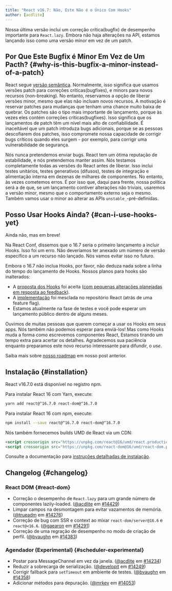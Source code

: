 ```yaml
---
title: "React v16.7: Não, Este Não é o Único Com Hooks"
author: [acdlite]
---
```


Nossa última versão inclui um correção crítica(bugfix) de desempenho importante para `React.lazy`. Embora não haja alterações na API, estamos lançando isso como uma versão minor em vez de um patch.

## Por Que Este Bugfix é Minor Em Vez de Um Pacth? {#why-is-this-bugfix-a-minor-instead-of-a-patch}

React segue [versão semântica](/docs/faq-versioning.html). Normalmente, isso significa que usamos versões patch para correções críticas(bugfixes), e minors para novos recursos (non-breaking). No entanto, reservamos a opção de liberar versões minor, mesmo que elas não incluam novos recursos. A motivação é reservar patches para mudanças que tenham uma chance muito baixa de quebrar. Os patches são o tipo mais importante de lançamento, porque às vezes eles contém correções críticas(bugfixes). Isso significa que os lançamentos de patch têm um nível mais alto de confiabilidade. É inaceitável que um patch introduza bugs adicionais, porque se as pessoas descofiarem dos patches, isso compromete nossa capacidade de corrigir bugs críticos quando eles surgem - por exemplo, para corrigir uma vulnerabilidade de segurança.

Nós nunca pretendemos enviar bugs. React tem um ótima reputação de estabilidade, e nós pretendemos manter assim. Nós testamos completamente todas as versões do React antes de liberar. Isso inclui testes unitários, testes generativos (difusos), testes de integração e alimentação interna em dezenas de milhares de componentes. No entanto, às vezes cometemos erros. É por isso que, daqui para frente, nossa política será a de que, se um lançamento contiver alterações não triviais, usaremos a versão minor, mesmo que o comportamento externo seja o mesmo. Também vamos usar o minor ao alterar as APIs `unstable_`-pré-definidas.

## Posso Usar Hooks Ainda? {#can-i-use-hooks-yet}

Ainda não, mas em breve!

Na React Conf, dissemos que o 16.7 seria o primeiro lançamento a incluir Hooks. Isso foi um erro. Não deveríamos ter anexado um número de versão específico a um recurso não lançado. Nós vamos evitar isso no futuro.

Embora o 16.7 não inclua Hooks, por favor, não deduza nada sobre a linha do tempo do lançamento de Hooks. Nossos planos para hooks são inalterados:

- A [proposta dos Hooks](https://github.com/reactjs/rfcs/pull/68) foi aceita ([com pequenas alterações planejadas em resposta ao feedback](https://github.com/reactjs/rfcs/pull/68#issuecomment-439314884)).
- A [implementação](https://github.com/facebook/react/commit/7bee9fbdd49aa5b9365a94b0ddf6db04bc1bf51c) foi mesclada no repositório React (atrás de uma feature flag).
- Estamos atualmente na fase de testes e você pode esperar um lançamento público dentro de alguns meses.

Ouvimos de muitas pessoas que querem começar a usar os Hooks em seus apps. Nós também não podemos esperar para enviá-los! Mas como Hooks muda a forma como escrevemos componentes React, Estamos tirando um tempo extra para acertar os detalhes. Agradecemos sua paciência enquanto preparamos este novo recurso interessante para difundir, o *use*.

Saiba mais sobre [nosso roadmap](/blog/2018/11/27/react-16-roadmap.html) em nosso post anterior.


## Instalação {#installation}

React v16.7.0 está disponível no registro npm.

Para instalar React 16 com Yarn, execute:

```bash
yarn add react@^16.7.0 react-dom@^16.7.0
```

Para instalar React 16 com npm, execute:

```bash
npm install --save react@^16.7.0 react-dom@^16.7.0
```

Nós também fornecemos builds UMD de React via um CDN:

```html
<script crossorigin src="https://unpkg.com/react@16/umd/react.production.min.js"></script>
<script crossorigin src="https://unpkg.com/react-dom@16/umd/react-dom.production.min.js"></script>
```

Consulte a documentação para [instruções detalhadas de instalação](/docs/installation.html).

## Changelog {#changelog}

### React DOM {#react-dom}

* Correção o desempenho de `React.lazy` para um grande número de componentes lazily-loaded. ([@acdlite](http://github.com/acdlite) em [#14429](https://github.com/facebook/react/pull/14429))
* Limpar campos na desmontagem para evitar vazamentos de memória. ([@trueadm](http://github.com/trueadm) em [#14276](https://github.com/facebook/react/pull/14276))
* Correção de bug com SSR e context ao mixar `react-dom/server@16.6` e `react@<16.6`. ([@gaearon](http://github.com/gaearon) em [#14291](https://github.com/facebook/react/pull/14291))
* Correção de uma regração de desempenho no modo de criação de perfil. ([@bvaughn](http://github.com/bvaughn) em [#14383](https://github.com/facebook/react/pull/14383))

### Agendador (Experimental) {#scheduler-experimental}

* Postar para MessageChannel em vez da janela. ([@acdlite](http://github.com/acdlite) em [#14234](https://github.com/facebook/react/pull/14234))
* Reduzir a sobrecarga de serialização. ([@developit](http://github.com/developit) em [#14249](https://github.com/facebook/react/pull/14249))
* Corrigir fallback para `setTimeout` em ambiente de testes. ([@bvaughn](http://github.com/bvaughn) em [#14358](https://github.com/facebook/react/pull/14358))
* Adicionar métodos para depuração. ([@mrkev](http://github.com/mrkev) em [#14053](https://github.com/facebook/react/pull/14053))
